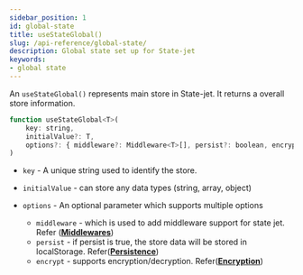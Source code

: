 ```yaml
---
sidebar_position: 1
id: global-state
title: useStateGlobal()
slug: /api-reference/global-state/
description: Global state set up for State-jet
keywords:
- global state
---
```


An `useStateGlobal()` represents main store in State-jet. It returns a overall store information.

```jsx
function useStateGlobal<T>(
    key: string,
    initialValue?: T,
    options?: { middleware?: Middleware<T>[], persist?: boolean, encrypt?: boolean }
) 
```

- `key` - A unique string used to identify the store.

- `initialValue` - can store any data types (string, array, object)

- `options` - An optional parameter which supports multiple options
   * `middleware` - which is used to add middleware support for state jet. Refer (**[Middlewares](/docs/api-reference/middlewares)**)
   * `persist` - if persist is true, the store data will be stored in localStorage. Refer(**[Persistence](/docs/api-reference/persistence)**)
   * `encrypt` - supports encryption/decryption. Refer(**[Encryption](/docs/api-reference/encryption)**)